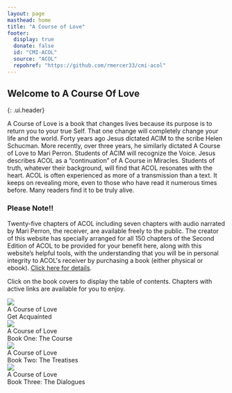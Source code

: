 ```yaml
---
layout: page
masthead: home
title: "A Course of Love"
footer:
  display: true
  donate: false
  id: "CMI-ACOL"
  source: "ACOL"
  repohref: "https://github.com/rmercer33/cmi-acol"
---
```


## Welcome to A Course Of Love
{: .ui.header}

A Course of Love is a book that changes lives because its purpose is to return you to your true Self. That one change will completely change your life and the world. Forty years ago Jesus dictated ACIM to the scribe Helen Schucman. More recently, over three years, he similarly dictated A Course of Love to Mari Perron. Students of ACIM will recognize the Voice. Jesus describes ACOL as a “continuation” of A Course in Miracles. Students of truth, whatever their background, will find that ACOL resonates with the heart. ACOL is often experienced as more of a transmission than a text. It keeps on revealing more, even to those who have read it numerous times before. Many readers find it to be truly alive.

<!-- ### Please Note -->

<h3 class="ui center aligned icon header">
  <i class="bullhorn green icon"></i>
  <div class="content">
    Please Note!!
    <!-- <div class="sub header">
      Manage your account settings and set e-mail preferences.
    </div> -->
  </div>
</h3>

Twenty-five chapters of ACOL including seven chapters with audio narrated by Mari Perron, the receiver, are available freely to the public. The creator of this website has specially arranged for all 150 chapters of the Second Edition of ACOL to be provided for your benefit here, along with this website’s helpful tools, with the understanding that you will be in personal integrity to ACOL's receiver by purchasing a book (either physical or ebook). [Click here for details](/t/acol/acq/access/).

Click on the book covers to display the table of contents. Chapters with active links are available for you to enjoy.

<div id="page-contents">
  <div class="ui three cards">
    <div class="card">
      <a href="#" data-book="acq" class="toc-modal-open image">
        <img src="/t/acol/public/img/acol/acq-big.jpg">
      </a>
      <div class="content">
        <div class="header">A Course of Love</div>
        <div class="description">
          Get Acquainted
        </div>
      </div>
    </div>
  </div>
  <div class="ui three cards">
    <!-- <div class="card">
      <a href="#" data-book="acq" class="toc-modal-open image">
        <img src="/t/acol/public/img/acol/acq-big.jpg">
      </a>
      <div class="content">
        <div class="header">A Course of Love</div>
        <div class="description">
          Get Acquainted
        </div>
      </div>
    </div> -->
    <div class="card">
      <a href="#" data-book="course" class="toc-modal-open image">
        <img src="/t/acol/public/img/acol/course-big.jpg">
      </a>
      <div class="content">
        <div class="header">A Course of Love</div>
        <div class="description">
          Book One: The Course
        </div>
      </div>
    </div>
    <div class="card">
      <a href="#" data-book="treatise" class="toc-modal-open image">
        <img src="/t/acol/public/img/acol/treatise-big.jpg">
      </a>
      <div class="content">
        <div class="header">A Course of Love</div>
        <div class="description">
          Book Two: The Treatises
        </div>
      </div>
    </div>
    <div class="card">
      <a href="#" data-book="dialog" class="toc-modal-open image">
        <img src="/t/acol/public/img/acol/dialog-big.jpg">
      </a>
      <div class="content">
        <div class="header">A Course of Love</div>
        <div class="description">
          Book Three: The Dialogues
        </div>
      </div>
    </div>
  </div>
</div>
